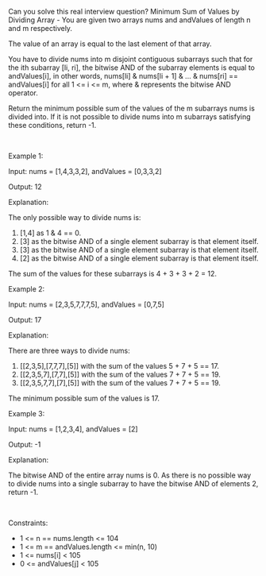 Can you solve this real interview question? Minimum Sum of Values by Dividing Array - You are given two arrays nums and andValues of length n and m respectively.

The value of an array is equal to the last element of that array.

You have to divide nums into m disjoint contiguous subarrays such that for the ith subarray [li, ri], the bitwise AND of the subarray elements is equal to andValues[i], in other words, nums[li] & nums[li + 1] & ... & nums[ri] == andValues[i] for all 1 <= i <= m, where & represents the bitwise AND operator.

Return the minimum possible sum of the values of the m subarrays nums is divided into. If it is not possible to divide nums into m subarrays satisfying these conditions, return -1.

 

Example 1:

Input: nums = [1,4,3,3,2], andValues = [0,3,3,2]

Output: 12

Explanation:

The only possible way to divide nums is:

 1. [1,4] as 1 & 4 == 0.
 2. [3] as the bitwise AND of a single element subarray is that element itself.
 3. [3] as the bitwise AND of a single element subarray is that element itself.
 4. [2] as the bitwise AND of a single element subarray is that element itself.

The sum of the values for these subarrays is 4 + 3 + 3 + 2 = 12.

Example 2:

Input: nums = [2,3,5,7,7,7,5], andValues = [0,7,5]

Output: 17

Explanation:

There are three ways to divide nums:

 1. [[2,3,5],[7,7,7],[5]] with the sum of the values 5 + 7 + 5 == 17.
 2. [[2,3,5,7],[7,7],[5]] with the sum of the values 7 + 7 + 5 == 19.
 3. [[2,3,5,7,7],[7],[5]] with the sum of the values 7 + 7 + 5 == 19.

The minimum possible sum of the values is 17.

Example 3:

Input: nums = [1,2,3,4], andValues = [2]

Output: -1

Explanation:

The bitwise AND of the entire array nums is 0. As there is no possible way to divide nums into a single subarray to have the bitwise AND of elements 2, return -1.

 

Constraints:

 * 1 <= n == nums.length <= 104
 * 1 <= m == andValues.length <= min(n, 10)
 * 1 <= nums[i] < 105
 * 0 <= andValues[j] < 105